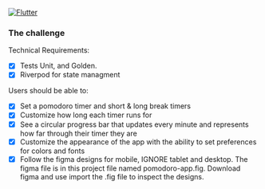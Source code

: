 [![Flutter](https://github.com/asvirts/pomodoro/actions/workflows/flutter.yml/badge.svg?branch=main)](https://github.com/asvirts/pomodoro/actions/workflows/flutter.yml)

### The challenge

Technical Requirements:

- [x] Tests Unit, and Golden.
- [x] Riverpod for state managment

Users should be able to:

- [x] Set a pomodoro timer and short & long break timers
- [x] Customize how long each timer runs for
- [x] See a circular progress bar that updates every minute and represents how far through their timer they are
- [x] Customize the appearance of the app with the ability to set preferences for colors and fonts
- [x] Follow the figma designs for mobile, IGNORE tablet and desktop. The figma file is in this project file named pomodoro-app.fig. Download figma and use import the .fig file to inspect the designs.
